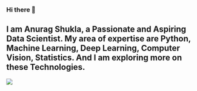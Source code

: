### Hi there 👋

## I am Anurag Shukla, a Passionate and Aspiring Data Scientist. My area of expertise are Python, Machine Learning, Deep Learning, Computer Vision, Statistics. And I am exploring more on these Technologies. 

![](https://visitor-badge.glitch.me/badge?page_id=anuragsh31.anuragsh31)


<!--
**anuragsh31/anuragsh31** is a ✨ _special_ ✨ repository because its `README.md` (this file) appears on your GitHub profile.

Here are some ideas to get you started:

- 🔭 I’m currently working on ...
- 🌱 I’m currently learning ...
- 👯 I’m looking to collaborate on ...
- 🤔 I’m looking for help with ...
- 💬 Ask me about ...
- 📫 How to reach me: ...
- 😄 Pronouns: ...
- ⚡ Fun fact: ...
-->
